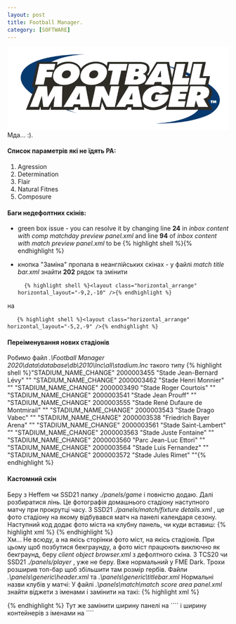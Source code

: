 ```yaml
---
layout: post
title: Football Manager.
category: [SOFTWARE]
---
```

![footballmanager logo](/assets/media/footballmanager.webp?style=head)  
Мда... :).<!--more-->

#### Список параметрів які не їдять РА:
1. Agression
2. Determination
3. Flair
4. Natural Fitnes
5. Composure

#### Баги недефолтних скінів:
* green box issue - you can resolve it by changing line **24** in *inbox content with comp matchday preview panel.xml* and line **94** of *inbox content with match preview panel.xml* to be
		{% highlight shell %}<container id="ICdi" height="180">{% endhighlight %}
* кнопка "Заміна" пропала в неанглійських скінах - у файлі *match title bar.xml* знайти **202** рядок та змінити

		{% highlight shell %}<layout class="horizontal_arrange" horizontal_layout="-9,2,-10" />{% endhighlight %}

на

	   {% highlight shell %}<layout class="horizontal_arrange" horizontal_layout="-5,2,-9" />{% endhighlight %}

#### Переіменування нових стадіонів
Робимо файл *.\Football Manager 2020\data\database\db\2010\lnc\all\stadium.lnc* такого типу
  {% highlight shell %}"STADIUM_NAME_CHANGE"    2000003455 "Stade Jean-Bernard Lévy" ""
"STADIUM_NAME_CHANGE"    2000003462 "Stade Henri Monnier" ""
"STADIUM_NAME_CHANGE"    2000003490 "Stade Roger Courtois" ""
"STADIUM_NAME_CHANGE"    2000003541 "Stade Jean Prouff" ""
"STADIUM_NAME_CHANGE"    2000003555 "Stade René Dufaure de Montmirail" ""
"STADIUM_NAME_CHANGE"    2000003543 "Stade Drago Vabec" ""
"STADIUM_NAME_CHANGE"    2000003538 "Friedrich Bayer Arena" ""
"STADIUM_NAME_CHANGE"    2000003561 "Stade Saint-Lambert" ""
"STADIUM_NAME_CHANGE"    2000003563 "Stade Juste Fontaine" ""
"STADIUM_NAME_CHANGE"    2000003560 "Parc Jean-Luc Ettori" ""
"STADIUM_NAME_CHANGE"    2000003564 "Stade Luis Fernandez" ""
"STADIUM_NAME_CHANGE"    2000003572 "Stade Jules Rimet" ""{% endhighlight %}

#### Кастомний скін
Беру з Heffem чи SSD21 папку _./panels/game_ і повністю додаю. Далі розбиратися лінь. Це фотографія домашнього стадіону наступного матчу при прокрутці часу.
З SSD21 _./panels/match/fixture details.xml_ , це фото стадіону на якому відбувався матч на панелі календаря сезону.
Наступний код додає фото міста на клубну панель, чи куди вставиш:
  {% highlight xml %}<widget class="background" file="backgrounds" id="bgnd">
<layout class="stick_to_sides_attachment" alignment="top" inset="0" />
<layout class="stick_to_sides_attachment" alignment="horizontal" inset="0" />
<layout class="stick_to_sides_attachment" alignment="left" offset="0" gap="0" />
<record id="object_property">
<integer id="get_property" value="bgnd" />
<integer id="set_property" value="file" />
</record>
</widget>{% endhighlight %}  
Хм... Не всюду, а на якісь сторінки фото міст, на якісь стадіонів.
При цьому щоб позбутися бекграунду, а фото міст працюють виключно як бекграунд, беру _client object browser.xml_ з дефолтного скіна.
З TCS20 чи SSD21 _./panels/player_ , уже не беру. Вже нормальний у FME Dark.
Трохи розширив топ-бар щоб збільшити там розмір гербів. Файли _.\panels\generic\header.xml_ та _.\panels\generic\titlebar.xml_
Нормальні назви клубів у матчі:
У файлі _.\panels\match\match score area panel.xml_ знайти віджети з іменами і замінити на такі:
{% highlight xml %}<widget class="team_button" id="homN" icon_enabled="true" auto_size="yes" font="title" size="10" alignment="right,centre_y,can_scale" click_event="htac" navigation_focus_target="false" colour="black" mode="1">
  <record id="object_property" get_property="home" set_property="valu" />
</widget>

<widget class="team_button" id="awaN" icon_enabled="true" auto_size="yes" font="title" size="10" alignment="left,centre_y,can_scale" click_event="atac" navigation_focus_target="false" colour="black" mode="1">
  <record id="object_property" get_property="away" set_property="valu" />
</widget>{% endhighlight %}  
Тут же замінити ширину панелі на ``<panel width="510">`` і ширину контейнерів з іменами на ``<container width="410" id="temc">``
